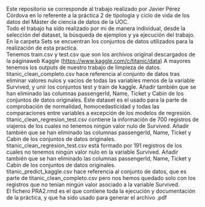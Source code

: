 Este repositorio se corresponde al trabajo realizado por Javier Pérez Córdova en lo referente a la práctica 2 de tipología y ciclo de vida de los datos del Máster de ciencia de datos de la UOC.  
Todo el trabajo ha sido realizado por mi de manera individual, desde la selección del dataset, la búsqueda de ejemplos y ya ejecución del trabajo.  
En la carpeta Sets se encuentran los conjuntos de datos utilizados para la realización de esta practica.  
Tenemos train.csv y test.csv que son los archivos original descargados de la páginaweb Kaggle (https://www.kaggle.com/c/titanic/data)
A mayores tenemos los outputs de nuestro trabajo de limpieza de datos.  
titanic_clean_completo.csv hace referencia al conjunto de datos tras eliminar valores nulos y vacios de todas las variables menos de la variable Survived, y unir los conjuntos test y train de kaggle. Añadir también que se han eliminado las columnas passengerId, Name, Ticket y Cabin de los conjuntos de datos originales. Este dataset es el usado para la parte de comprobación de normalidad, homocedasticidad y todas las comparaciones entre variables a excepción de los modelos de regresión.  
titanic_clean_regresion_test.csv contiene la información de 700 registros de viajeros de los cuales no tenemos ningún valor nulo de Survived. Añadir también que se han eliminado las columnas passengerId, Name, Ticket y Cabin de los conjuntos de datos originales.  
titanic_clean_regresion_test.csv está formado por 191 registros  de los cuales no tenemos ningún valor nulo en la variable Survived. Añadir también que se han eliminado las columnas passengerId, Name, Ticket y Cabin de los conjuntos de datos originales.  
titanic_predict_kaggle.csv hace referencia al conjunto de datos, que es parte de titanic_clean_completo.csv pero nos hemos quedado solo con los registros que no tenían ningún valor asociado a la variable Survived.  
El fichero PRA2.rmd es el que contiene toda la ejecución y documentación de la práctica, y que ha sido usado para generar el archivo .pdf
